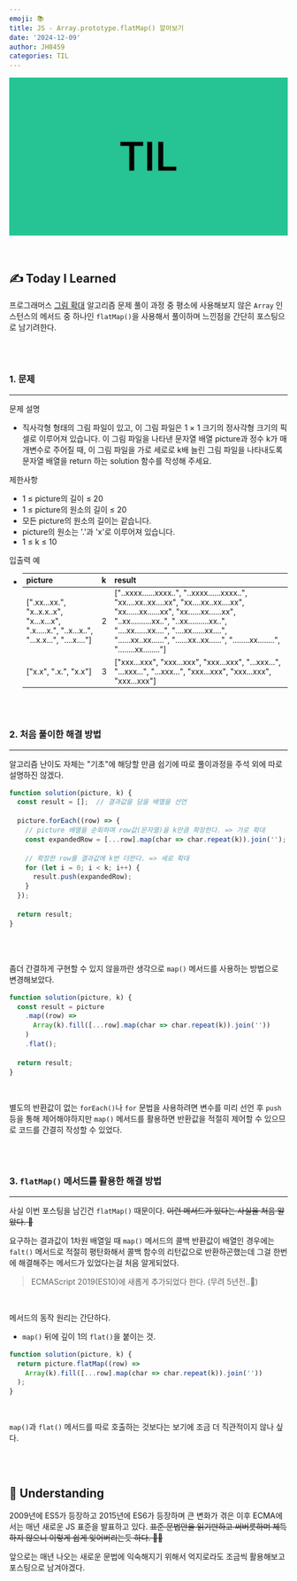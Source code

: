 ```yaml
---
emoji: 📚
title: JS - Array.prototype.flatMap() 알아보기
date: '2024-12-09'
author: JH8459
categories: TIL
---
```


![github-blog.png](../../assets/common/TIL.jpeg)

<br>

## ✍️ **T**oday **I** **L**earned

프로그래머스 <a href="https://school.programmers.co.kr/learn/courses/30/lessons/181836" target="_blank">그림 확대</a> 알고리즘 문제 풀이 과정 중 평소에 사용해보지 않은 `Array` 인스턴스의 메서드 중 하나인 `flatMap()`을 사용해서 풀이하며 느낀점을 간단히 포스팅으로 남기려한다.

<br>
<br>

### 1. 문제

---

문제 설명
  
- 직사각형 형태의 그림 파일이 있고, 이 그림 파일은 1 × 1 크기의 정사각형 크기의 픽셀로 이루어져 있습니다. 이 그림 파일을 나타낸 문자열 배열 picture과 정수 k가 매개변수로 주어질 때, 이 그림 파일을 가로 세로로 k배 늘린 그림 파일을 나타내도록 문자열 배열을 return 하는 solution 함수를 작성해 주세요.

제한사항

- 1 ≤ picture의 길이 ≤ 20
- 1 ≤ picture의 원소의 길이 ≤ 20
- 모든 picture의 원소의 길이는 같습니다.
- picture의 원소는 '.'과 'x'로 이루어져 있습니다.
- 1 ≤ k ≤ 10

입출력 예

- |picture|k|result|
  |------|---|---|
  |[".xx...xx.", "x..x.x..x", "x...x...x", ".x.....x.", "..x...x..", "...x.x...", "....x...."]|2|["..xxxx......xxxx..", "..xxxx......xxxx..", "xx....xx..xx....xx", "xx....xx..xx....xx", "xx......xx......xx", "xx......xx......xx", "..xx..........xx..", "..xx..........xx..", "....xx......xx....", "....xx......xx....", "......xx..xx......", "......xx..xx......", "........xx........", "........xx........"]|
  |["x.x", ".x.", "x.x"]|3|["xxx...xxx", "xxx...xxx", "xxx...xxx", "...xxx...", "...xxx...", "...xxx...", "xxx...xxx", "xxx...xxx", "xxx...xxx"]|

<br>
<br>

### 2. 처음 풀이한 해결 방법
---

알고리즘 난이도 자체는 "기초"에 해당할 만큼 쉽기에 따로 풀이과정을 주석 외에 따로 설명하진 않겠다.

```javascript
function solution(picture, k) {
  const result = [];  // 결과값을 담을 배열을 선언
  
  picture.forEach((row) => {
    // picture 배열을 순회하며 row값(문자열)을 k만큼 확장한다. => 가로 확대
    const expandedRow = [...row].map(char => char.repeat(k)).join('');

    // 확장한 row를 결과값에 k번 더한다. => 세로 확대
    for (let i = 0; i < k; i++) {
      result.push(expandedRow);
    }
  });
  
  return result;
}
```

<br>
<br>

좀더 간결하게 구현할 수 있지 않을까란 생각으로 `map()` 메서드를 사용하는 방법으로 변경해보았다.

```javascript
function solution(picture, k) {
  const result = picture
    .map((row) => 
      Array(k).fill([...row].map(char => char.repeat(k)).join(''))
    )
    .flat();

  return result;
}
```

<br>

별도의 반환값이 없는 `forEach()`나 `for` 문법을 사용하려면 변수를 미리 선언 후 `push` 등을 통해 제어해야하지만 `map()` 메서드를 활용하면 반환값을 적절히 제어할 수 있으므로 코드를 간결히 작성할 수 있었다.

<br>
<br>

### 3. `flatMap()` 메서드를 활용한 해결 방법
---

사실 이번 포스팅을 남긴건 `flatMap()` 때문이다. <del>이런 메서드가 있다는 사실을 처음 알았다. 🥲</del>

요구하는 결과값이 1차원 배열일 때 `map()` 메서드의 콜백 반환값이 배열인 경우에는 `falt()` 메서드로 적절히 평탄화해서 콜백 함수의 리턴값으로 반환하곤했는데 그걸 한번에 해결해주는 메서드가 있었다는걸 처음 알게되었다.

> ECMAScript 2019(ES10)에 새롭게 추가되었다 한다. (무려 5년전..🥲)

<br>

메서드의 동작 원리는 간단하다. 
- `map()` 뒤에 깊이 1의 `flat()`을 붙이는 것.

``` javascript
function solution(picture, k) {
  return picture.flatMap((row) => 
    Array(k).fill([...row].map(char => char.repeat(k)).join(''))
  );
}
```

<br>

`map()`과 `flat()` 메서드를 따로 호출하는 것보다는 보기에 조금 더 직관적이지 않나 싶다.

<br>
<br>

## 🤔 Understanding

2009년에 ES5가 등장하고 2015년에 ES6가 등장하며 큰 변화가 겪은 이후 ECMA에서는 매년 새로운 JS 표준을 발표하고 있다. <del>표준 문법안을 읽기만하고 써버릇하며 체득하지 않으니 이렇게 쉽게 잊어버리는듯 하다. 😮‍💨</del>

앞으로는 매년 나오는 새로운 문법에 익숙해지기 위해서 억지로라도 조금씩 활용해보고 포스팅으로 남겨야겠다.

<br>
<br>

